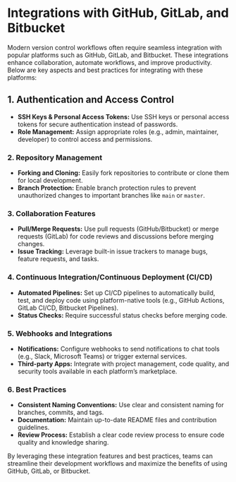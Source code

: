 # Integrations with GitHub, GitLab, and Bitbucket

Modern version control workflows often require seamless integration with popular platforms such as GitHub, GitLab, and Bitbucket. These integrations enhance collaboration, automate workflows, and improve productivity. Below are key aspects and best practices for integrating with these platforms:

## 1. Authentication and Access Control

- **SSH Keys & Personal Access Tokens:** Use SSH keys or personal access tokens for secure authentication instead of passwords.
- **Role Management:** Assign appropriate roles (e.g., admin, maintainer, developer) to control access and permissions.

### 2. Repository Management

- **Forking and Cloning:** Easily fork repositories to contribute or clone them for local development.
- **Branch Protection:** Enable branch protection rules to prevent unauthorized changes to important branches like `main` or `master`.

### 3. Collaboration Features

- **Pull/Merge Requests:** Use pull requests (GitHub/Bitbucket) or merge requests (GitLab) for code reviews and discussions before merging changes.
- **Issue Tracking:** Leverage built-in issue trackers to manage bugs, feature requests, and tasks.

### 4. Continuous Integration/Continuous Deployment (CI/CD)

- **Automated Pipelines:** Set up CI/CD pipelines to automatically build, test, and deploy code using platform-native tools (e.g., GitHub Actions, GitLab CI/CD, Bitbucket Pipelines).
- **Status Checks:** Require successful status checks before merging code.

### 5. Webhooks and Integrations

- **Notifications:** Configure webhooks to send notifications to chat tools (e.g., Slack, Microsoft Teams) or trigger external services.
- **Third-party Apps:** Integrate with project management, code quality, and security tools available in each platform’s marketplace.

### 6. Best Practices

- **Consistent Naming Conventions:** Use clear and consistent naming for branches, commits, and tags.
- **Documentation:** Maintain up-to-date README files and contribution guidelines.
- **Review Process:** Establish a clear code review process to ensure code quality and knowledge sharing.

By leveraging these integration features and best practices, teams can streamline their development workflows and maximize the benefits of using GitHub, GitLab, or Bitbucket.

